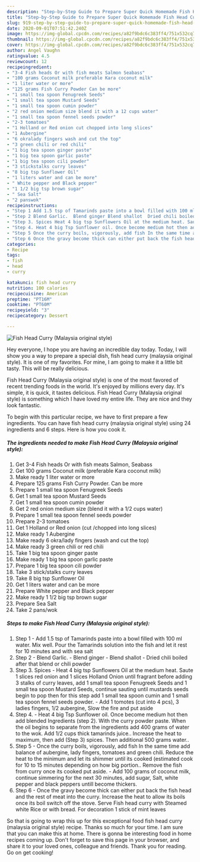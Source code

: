```yaml
---
description: "Step-by-Step Guide to Prepare Super Quick Homemade Fish Head Curry (Malaysia original style)"
title: "Step-by-Step Guide to Prepare Super Quick Homemade Fish Head Curry (Malaysia original style)"
slug: 919-step-by-step-guide-to-prepare-super-quick-homemade-fish-head-curry-malaysia-original-style
date: 2020-09-01T07:51:42.240Z
image: https://img-global.cpcdn.com/recipes/a82f9bdc6c383ff4/751x532cq70/fish-head-curry-malaysia-original-style-recipe-main-photo.jpg
thumbnail: https://img-global.cpcdn.com/recipes/a82f9bdc6c383ff4/751x532cq70/fish-head-curry-malaysia-original-style-recipe-main-photo.jpg
cover: https://img-global.cpcdn.com/recipes/a82f9bdc6c383ff4/751x532cq70/fish-head-curry-malaysia-original-style-recipe-main-photo.jpg
author: Angel Vaughn
ratingvalue: 4.5
reviewcount: 12
recipeingredient:
- "3-4 Fish heads Or with fish meats Salmon Seabass"
- "100 grams Coconut milk preferable Kara coconut milk"
- "1 liter water or more"
- "125 grams Fish Curry Powder Can be more"
- "1 small tea spoon Fenugreek Seeds"
- "1 small tea spoon Mustard Seeds"
- "1 small tea spoon cumin powder"
- "2 red onion medium size blend it with a 12 cups water"
- "1 small tea spoon fennel seeds powder"
- "2-3 tomatoes"
- "1 Holland or Red onion cut chopped into long slices"
- "1 Aubergine"
- "6 okralady fingers wash and cut the top"
- "3 green chili or red chili"
- "1 big tea spoon ginger paste"
- "1 big tea spoon garlic paste"
- "1 big tea spoon cili powder"
- "3 stickstalks curry leaves"
- "8 big tsp Sunflower Oil"
- "1 liters water and can be more"
- " White pepper and Black pepper"
- "1 1/2 big tsp brown sugar"
- " Sea Salt"
- "2 panswok"
recipeinstructions:
- "Step 1 Add 1.5 tsp of Tamarinds paste into a bowl filled with 100 ml water. Mix well. Pour the Tamarinds solution into the fish and let it rest for 10 minutes and with sea salt"
- "Step 2 Blend Garlic.  Blend ginger Blend shallot  Dried chili boiled after that blend or chili powder"
- "Step 3. Spices Heat 4 big tsp Sunflowers Oil at the medium heat. Saute 1 slices red onion and 1 slices Holland Onion until fragrant before adding 3 stalks of curry leaves, add 1 small tea spoon Fenugreek Seeds and 1 small tea spoon Mustard Seeds, continue sauting until mustards seeds begin to pop then for this step add 1 small tea spoon cumin and 1 small tea spoon fennel seeds powder.  Add 1 tomotes (cut into 4 pcs), 3 ladies fingers, 1/2 aubergine, Slow the fire and put aside"
- "Step 4. Heat 4 big Tsp Sunflower oil. Once become medium hot then add blended Ingredients (step 2). With the curry powder paste. When the oil begins to separate from the ingredients add 400 grams of water to the wok. Add 1/2 cups thick tamarinds juice.. Increase the heat to maximum, then add (Step 3) spices. Then additional 500 grams water.."
- "Step 5 Once the curry boils, vigorously, add fish In the same time add balance of aubergine, lady fingers, tomatoes and green chili. Reduce the heat to the minimum and let its shimmer until its cooked (estimated cook for 10 to 15 minutes depending on how big portion.. Remove the fish from curry once its cooked put aside.  Add 100 grams of coconut milk, continue simmering for the next 30 minutes, add sugar, Salt, white pepper and black peppers untill become thickers."
- "Step 6 Once the gravy become thick can either put back the fish head and the rest of meat into the curry. Increase the heat to allow its boils once its boil switch off the stove. Serve Fish head curry with Steamed white Rice or with bread. For decoration 1 stick of mint leaves"
categories:
- Recipe
tags:
- fish
- head
- curry

katakunci: fish head curry 
nutrition: 100 calories
recipecuisine: American
preptime: "PT16M"
cooktime: "PT60M"
recipeyield: "3"
recipecategory: Dessert

---
```



![Fish Head Curry (Malaysia original style)](https://img-global.cpcdn.com/recipes/a82f9bdc6c383ff4/751x532cq70/fish-head-curry-malaysia-original-style-recipe-main-photo.jpg)

Hey everyone, I hope you are having an incredible day today. Today, I will show you a way to prepare a special dish, fish head curry (malaysia original style). It is one of my favorites. For mine, I am going to make it a little bit tasty. This will be really delicious.

Fish Head Curry (Malaysia original style) is one of the most favored of recent trending foods in the world. It's enjoyed by millions every day. It's simple, it is quick, it tastes delicious. Fish Head Curry (Malaysia original style) is something which I have loved my entire life. They are nice and they look fantastic.




To begin with this particular recipe, we have to first prepare a few ingredients. You can have fish head curry (malaysia original style) using 24 ingredients and 6 steps. Here is how you cook it.

<!--inarticleads1-->

##### The ingredients needed to make Fish Head Curry (Malaysia original style):

1. Get 3-4 Fish heads Or with fish meats Salmon, Seabass
1. Get 100 grams Coconut milk (preferable Kara coconut milk)
1. Make ready 1 liter water or more
1. Prepare 125 grams Fish Curry Powder. Can be more
1. Prepare 1 small tea spoon Fenugreek Seeds
1. Get 1 small tea spoon Mustard Seeds
1. Get 1 small tea spoon cumin powder
1. Get 2 red onion medium size (blend it with a 1/2 cups water)
1. Prepare 1 small tea spoon fennel seeds powder
1. Prepare 2-3 tomatoes
1. Get 1 Holland or Red onion (cut /chopped into long slices)
1. Make ready 1 Aubergine
1. Make ready 6 okra/lady fingers (wash and cut the top)
1. Make ready 3 green chili or red chili
1. Take 1 big tea spoon ginger paste
1. Make ready 1 big tea spoon garlic paste
1. Prepare 1 big tea spoon cili powder
1. Take 3 stick/stalks curry leaves
1. Take 8 big tsp Sunflower Oil
1. Get 1 liters water and can be more
1. Prepare  White pepper and Black pepper
1. Make ready 1 1/2 big tsp brown sugar
1. Prepare  Sea Salt
1. Take 2 pans/wok




<!--inarticleads2-->

##### Steps to make Fish Head Curry (Malaysia original style):

1. Step 1 - Add 1.5 tsp of Tamarinds paste into a bowl filled with 100 ml water. Mix well. Pour the Tamarinds solution into the fish and let it rest for 10 minutes and with sea salt
1. Step 2 - Blend Garlic.  - Blend ginger - Blend shallot  - Dried chili boiled after that blend or chili powder
1. Step 3. Spices - Heat 4 big tsp Sunflowers Oil at the medium heat. Saute 1 slices red onion and 1 slices Holland Onion until fragrant before adding 3 stalks of curry leaves, add 1 small tea spoon Fenugreek Seeds and 1 small tea spoon Mustard Seeds, continue sauting until mustards seeds begin to pop then for this step add 1 small tea spoon cumin and 1 small tea spoon fennel seeds powder.  - Add 1 tomotes (cut into 4 pcs), 3 ladies fingers, 1/2 aubergine, Slow the fire and put aside
1. Step 4. - Heat 4 big Tsp Sunflower oil. Once become medium hot then add blended Ingredients (step 2). With the curry powder paste. When the oil begins to separate from the ingredients add 400 grams of water to the wok. Add 1/2 cups thick tamarinds juice.. Increase the heat to maximum, then add (Step 3) spices. Then additional 500 grams water..
1. Step 5 - Once the curry boils, vigorously, add fish In the same time add balance of aubergine, lady fingers, tomatoes and green chili. Reduce the heat to the minimum and let its shimmer until its cooked (estimated cook for 10 to 15 minutes depending on how big portion.. Remove the fish from curry once its cooked put aside.  - Add 100 grams of coconut milk, continue simmering for the next 30 minutes, add sugar, Salt, white pepper and black peppers untill become thickers.
1. Step 6 - Once the gravy become thick can either put back the fish head and the rest of meat into the curry. Increase the heat to allow its boils once its boil switch off the stove. Serve Fish head curry with Steamed white Rice or with bread. For decoration 1 stick of mint leaves




So that is going to wrap this up for this exceptional food fish head curry (malaysia original style) recipe. Thanks so much for your time. I am sure that you can make this at home. There is gonna be interesting food in home recipes coming up. Don't forget to save this page in your browser, and share it to your loved ones, colleague and friends. Thank you for reading. Go on get cooking!
